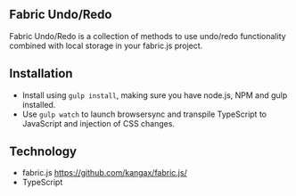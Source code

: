 ## Fabric Undo/Redo

Fabric Undo/Redo is a collection of methods to use undo/redo functionality combined with local storage in your fabric.js project.

## Installation

- Install using `gulp install`, making sure you have node.js, NPM and gulp installed.
- Use `gulp watch` to launch browsersync and transpile TypeScript to JavaScript and injection of CSS changes.

## Technology

- fabric.js https://github.com/kangax/fabric.js/
- TypeScript